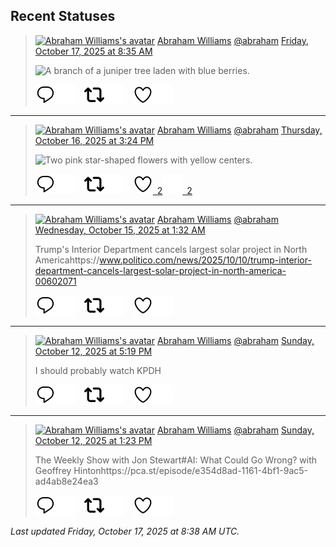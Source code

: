 ## Recent Statuses

> <a href="https://indieweb.social/@abraham"><img alt="Abraham Williams's avatar" src="https://cdn.masto.host/indiewebsocial/accounts/avatars/109/292/540/382/343/163/original/d00f2e03ce9c85b1.jpg" height="24" width="24" ></a> [Abraham Williams](https://indieweb.social/@abraham) [@abraham](https://indieweb.social/@abraham) [Friday, October 17, 2025 at 8:35 AM](https://indieweb.social/@abraham/115388586455108254)
>
> 
>
> ![A branch of a juniper tree laden with blue berries.](https://cdn.masto.host/indiewebsocial/media_attachments/files/115/387/282/173/266/852/original/49edf6141b7a54f7.jpg)
>
> [![Reply](./images/reply_light.svg#gh-light-mode-only "Reply")](https://indieweb.social/@abraham/115388586455108254#gh-light-mode-only)[![Reply](./images/reply.svg#gh-dark-mode-only "Reply")](https://indieweb.social/@abraham/115388586455108254#gh-dark-mode-only)&emsp;[![Boost](./images/retweet_light.svg#gh-light-mode-only "Boost")](https://indieweb.social/@abraham/115388586455108254#gh-light-mode-only)[![Boost](./images/retweet.svg#gh-dark-mode-only "Boost")](https://indieweb.social/@abraham/115388586455108254#gh-dark-mode-only)&emsp;[![Favorite](./images/like_light.svg#gh-light-mode-only "Favorite")](https://indieweb.social/@abraham/115388586455108254#gh-light-mode-only)[![Favorite](./images/like.svg#gh-dark-mode-only "Favorite")](https://indieweb.social/@abraham/115388586455108254#gh-dark-mode-only)


---

> <a href="https://indieweb.social/@abraham"><img alt="Abraham Williams's avatar" src="https://cdn.masto.host/indiewebsocial/accounts/avatars/109/292/540/382/343/163/original/d00f2e03ce9c85b1.jpg" height="24" width="24" ></a> [Abraham Williams](https://indieweb.social/@abraham) [@abraham](https://indieweb.social/@abraham) [Thursday, October 16, 2025 at 3:24 PM](https://indieweb.social/@abraham/115384532759296033)
>
> 
>
> ![Two pink star-shaped flowers with yellow centers.](https://cdn.masto.host/indiewebsocial/media_attachments/files/115/384/531/543/205/470/original/1f5da58c27c98e2d.jpg)
>
> [![Reply](./images/reply_light.svg#gh-light-mode-only "Reply")](https://indieweb.social/@abraham/115384532759296033#gh-light-mode-only)[![Reply](./images/reply.svg#gh-dark-mode-only "Reply")](https://indieweb.social/@abraham/115384532759296033#gh-dark-mode-only)&emsp;[![Boost](./images/retweet_light.svg#gh-light-mode-only "Boost")](https://indieweb.social/@abraham/115384532759296033#gh-light-mode-only)[![Boost](./images/retweet.svg#gh-dark-mode-only "Boost")](https://indieweb.social/@abraham/115384532759296033#gh-dark-mode-only)&emsp;[![Favorite](./images/like_light.svg#gh-light-mode-only "Favorite")&ensp;2](https://indieweb.social/@abraham/115384532759296033#gh-light-mode-only)[![Favorite](./images/like.svg#gh-dark-mode-only "Favorite")&ensp;2](https://indieweb.social/@abraham/115384532759296033#gh-dark-mode-only)


---

> <a href="https://indieweb.social/@abraham"><img alt="Abraham Williams's avatar" src="https://cdn.masto.host/indiewebsocial/accounts/avatars/109/292/540/382/343/163/original/d00f2e03ce9c85b1.jpg" height="24" width="24" ></a> [Abraham Williams](https://indieweb.social/@abraham) [@abraham](https://indieweb.social/@abraham) [Wednesday, October 15, 2025 at 1:32 AM](https://indieweb.social/@abraham/115375601059158104)
>
> Trump&#39;s Interior Department cancels largest solar project in North Americahttps://www.politico.com/news/2025/10/10/trump-interior-department-cancels-largest-solar-project-in-north-america-00602071
>
> [![Reply](./images/reply_light.svg#gh-light-mode-only "Reply")](https://indieweb.social/@abraham/115375601059158104#gh-light-mode-only)[![Reply](./images/reply.svg#gh-dark-mode-only "Reply")](https://indieweb.social/@abraham/115375601059158104#gh-dark-mode-only)&emsp;[![Boost](./images/retweet_light.svg#gh-light-mode-only "Boost")](https://indieweb.social/@abraham/115375601059158104#gh-light-mode-only)[![Boost](./images/retweet.svg#gh-dark-mode-only "Boost")](https://indieweb.social/@abraham/115375601059158104#gh-dark-mode-only)&emsp;[![Favorite](./images/like_light.svg#gh-light-mode-only "Favorite")](https://indieweb.social/@abraham/115375601059158104#gh-light-mode-only)[![Favorite](./images/like.svg#gh-dark-mode-only "Favorite")](https://indieweb.social/@abraham/115375601059158104#gh-dark-mode-only)


---

> <a href="https://indieweb.social/@abraham"><img alt="Abraham Williams's avatar" src="https://cdn.masto.host/indiewebsocial/accounts/avatars/109/292/540/382/343/163/original/d00f2e03ce9c85b1.jpg" height="24" width="24" ></a> [Abraham Williams](https://indieweb.social/@abraham) [@abraham](https://indieweb.social/@abraham) [Sunday, October 12, 2025 at 5:19 PM](https://indieweb.social/@abraham/115362335975224348)
>
> I should probably watch KPDH
>
> [![Reply](./images/reply_light.svg#gh-light-mode-only "Reply")](https://indieweb.social/@abraham/115362335975224348#gh-light-mode-only)[![Reply](./images/reply.svg#gh-dark-mode-only "Reply")](https://indieweb.social/@abraham/115362335975224348#gh-dark-mode-only)&emsp;[![Boost](./images/retweet_light.svg#gh-light-mode-only "Boost")](https://indieweb.social/@abraham/115362335975224348#gh-light-mode-only)[![Boost](./images/retweet.svg#gh-dark-mode-only "Boost")](https://indieweb.social/@abraham/115362335975224348#gh-dark-mode-only)&emsp;[![Favorite](./images/like_light.svg#gh-light-mode-only "Favorite")](https://indieweb.social/@abraham/115362335975224348#gh-light-mode-only)[![Favorite](./images/like.svg#gh-dark-mode-only "Favorite")](https://indieweb.social/@abraham/115362335975224348#gh-dark-mode-only)


---

> <a href="https://indieweb.social/@abraham"><img alt="Abraham Williams's avatar" src="https://cdn.masto.host/indiewebsocial/accounts/avatars/109/292/540/382/343/163/original/d00f2e03ce9c85b1.jpg" height="24" width="24" ></a> [Abraham Williams](https://indieweb.social/@abraham) [@abraham](https://indieweb.social/@abraham) [Sunday, October 12, 2025 at 1:23 PM](https://indieweb.social/@abraham/115361407864646870)
>
> The Weekly Show with Jon Stewart#AI: What Could Go Wrong? with Geoffrey Hintonhttps://pca.st/episode/e354d8ad-1161-4bf1-9ac5-ad4ab8e24ea3
>
> [![Reply](./images/reply_light.svg#gh-light-mode-only "Reply")](https://indieweb.social/@abraham/115361407864646870#gh-light-mode-only)[![Reply](./images/reply.svg#gh-dark-mode-only "Reply")](https://indieweb.social/@abraham/115361407864646870#gh-dark-mode-only)&emsp;[![Boost](./images/retweet_light.svg#gh-light-mode-only "Boost")](https://indieweb.social/@abraham/115361407864646870#gh-light-mode-only)[![Boost](./images/retweet.svg#gh-dark-mode-only "Boost")](https://indieweb.social/@abraham/115361407864646870#gh-dark-mode-only)&emsp;[![Favorite](./images/like_light.svg#gh-light-mode-only "Favorite")](https://indieweb.social/@abraham/115361407864646870#gh-light-mode-only)[![Favorite](./images/like.svg#gh-dark-mode-only "Favorite")](https://indieweb.social/@abraham/115361407864646870#gh-dark-mode-only)


_Last updated Friday, October 17, 2025 at 8:38 AM UTC._
